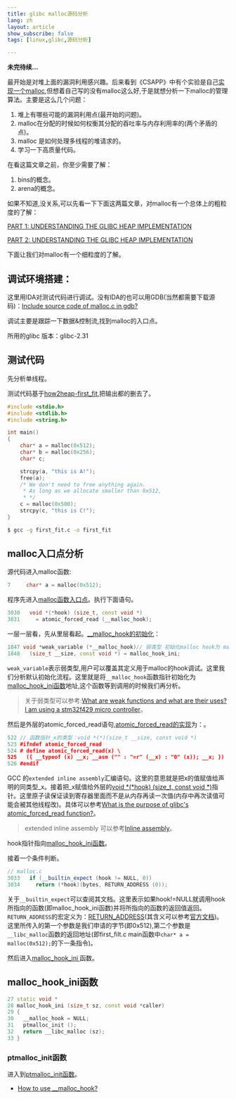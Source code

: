 ```yaml
---
title: glibc malloc源码分析
lang: zh
layout: article
show_subscribe: false
tags: [linux,glibc,源码分析]

---
```


**未完待续...**

最开始是对堆上面的漏洞利用感兴趣。后来看到《CSAPP》中有个实验是自己[实现一个malloc](http://csapp.cs.cmu.edu/3e/labs.html),但想着自己写的没有malloc这么好,于是就想分析一下malloc的管理算法。主要是这么几个问题：

1. 堆上有哪些可能的漏洞利用点(最开始的问题)。
2. malloc在分配的时候如何权衡其分配的吞吐率与内存利用率的(两个矛盾的点)。
3. malloc 是如何处理多线程的堆请求的。
4. 学习一下高质量代码。

在看这篇文章之前，你至少需要了解：

1. bins的概念。
2. arena的概念。

如果不知道,没关系,可以先看一下下面这两篇文章，对malloc有一个总体上的粗粒度的了解：

[PART 1: UNDERSTANDING THE GLIBC HEAP IMPLEMENTATION](https://azeria-labs.com/heap-exploitation-part-1-understanding-the-glibc-heap-implementation/)

[PART 2: UNDERSTANDING THE GLIBC HEAP IMPLEMENTATION](https://azeria-labs.com/heap-exploitation-part-2-glibc-heap-free-bins/)

下面让我们对malloc有一个细粒度的了解。

## 调试环境搭建：

这里用IDA对测试代码进行调试。没有IDA的也可以用GDB(当然都需要下载源码)：[Include source code of malloc.c in gdb?](https://stackoverflow.com/questions/29955609/include-source-code-of-malloc-c-in-gdb)

调试主要是跟踪一下数据&控制流,找到malloc的入口点。

所用的glibc 版本：glibc-2.31

## 测试代码 

先分析单线程。

测试代码基于[how2heap-first_fit](https://github.com/shellphish/how2heap/blob/master/first_fit.c),把输出都的删去了。

```cpp
#include <stdio.h>
#include <stdlib.h>
#include <string.h>

int main()
{
	char* a = malloc(0x512);
	char* b = malloc(0x256);
	char* c;

	strcpy(a, "this is A!");
	free(a);
    /* We don't need to free anything again.
     * As long as we allocate smaller than 0x512, 
     * */
	c = malloc(0x500);
	strcpy(c, "this is C!");
}
```

```bash
$ gcc -g first_fit.c -o first_fit
```

## malloc入口点分析

源代码进入malloc函数:

```cpp
7     char* a = malloc(0x512);
```

程序先进入[malloc函数入口点](https://elixir.free-electrons.com/glibc/glibc-2.31/source/malloc/malloc.c#L3022)。执行下面语句。
```cpp
3030   void *(*hook) (size_t, const void *)
3031     = atomic_forced_read (__malloc_hook);

```

一层一层看，先从里层看起。[\__malloc_hook的初始化](https://elixir.free-electrons.com/glibc/glibc-2.31/source/malloc/malloc.c#L1847)：

```cpp
1847 void *weak_variable (*__malloc_hook)// 弱类型 初始化malloc hook为 malloc_hook_ini函数
1848   (size_t __size, const void *) = malloc_hook_ini;

```

`weak_variable`表示弱类型,用户可以覆盖其定义用于malloc的hook调试。这里我们分析默认初始化流程。这里就是将`__malloc_hook`函数指针初始化为[malloc_hook_ini函数](https://elixir.free-electrons.com/glibc/glibc-2.31/source/malloc/hooks.c#L28)地址,这个函数等到调用的时候我们再分析。

> 关于弱类型可以参考:[What are weak functions and what are their uses? I am using a stm32f429 micro controller](https://stackoverflow.com/questions/35507446/what-are-weak-functions-and-what-are-their-uses-i-am-using-a-stm32f429-micro-co)。


然后是外层的atomic_forced_read语句,[atomic_forced_read的实现](https://elixir.free-electrons.com/glibc/glibc-2.31/source/include/atomic.h#L524)为：。

```cpp
522 // 函数指针_x的类型：void *(*)(size_t __size, const void *)
523 #ifndef atomic_forced_read
524 # define atomic_forced_read(x) \
525   ({ __typeof (x) __x; __asm ("" : "=r" (__x) : "0" (x)); __x; })     
526 #endif

```

GCC 的`extended inline assembly`汇编语句。这里的意思就是把x的值赋值给声明的同类型_x。接着把_x赋值给外层的[void *(*hook) (size_t, const void *)](https://elixir.free-electrons.com/glibc/glibc-2.31/source/malloc/malloc.c#L3030)指针。这里原子读保证读到寄存器里面而不是从内存再读一次值(内存中再次读值可能会被其他线程改)。具体可以参考[What is the purpose of glibc's atomic_forced_read function?](https://stackoverflow.com/questions/58082597/what-is-the-purpose-of-glibcs-atomic-forced-read-function)。

> extended inline assembly 可以参考[Inline assembly](https://0xax.gitbooks.io/linux-insides/content/Theory/linux-theory-3.html)。


hook指针指向[malloc_hook_ini函数](https://elixir.free-electrons.com/glibc/glibc-2.31/source/malloc/hooks.c#L28)。


接着一个条件判断。

```cpp
// malloc.c
3033   if (__builtin_expect (hook != NULL, 0))
3034     return (*hook)(bytes, RETURN_ADDRESS (0));

```

关于`__builtin_expect`可以查阅其文档。这里表示如果hook!=NULL就调用hook所指向的函数(即malloc_hook_ini函数)并将所指向的函数的返回值返回。`RETURN_ADDRESS`的宏定义为：[RETURN_ADDRESS](https://elixir.free-electrons.com/glibc/glibc-2.31/source/include/libc-symbols.h#L207)(其含义可以参考[官方文档](https://gcc.gnu.org/onlinedocs/gcc/Return-Address.html))。这里所传入的第一个参数是我们申请的字节(即0x512),第二个参数是`__libc_malloc`函数的返回地址(即first_filt.c main函数中`char* a = malloc(0x512);`的下一条指令)。

然后进入[malloc_hook_ini ](https://elixir.free-electrons.com/glibc/glibc-2.31/source/malloc/hooks.c#L28)函数。

## malloc_hook_ini函数

```cpp
27 static void *
28 malloc_hook_ini (size_t sz, const void *caller)
29 {
30   __malloc_hook = NULL;
31   ptmalloc_init ();
32   return __libc_malloc (sz);
33 }
```

### ptmalloc_init函数

进入到[ptmalloc_init函数](https://elixir.free-electrons.com/glibc/glibc-2.31/source/malloc/arena.c#L289)。


* [How to use \__malloc_hook?](https://stackoverflow.com/questions/11356958/how-to-use-malloc-hook)

